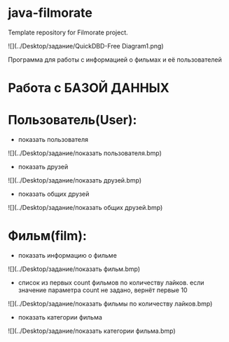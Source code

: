 # java-filmorate
Template repository for Filmorate project.

![](../Desktop/задание/QuickDBD-Free Diagram1.png)

Программа для работы с информацией о фильмах и её пользователей

# Работа с БАЗОЙ ДАННЫХ

# Пользователь(User):

- показать пользователя

![](../Desktop/задание/показать пользователя.bmp)

- показать друзей

![](../Desktop/задание/показать друзей.bmp)

- показать общих друзей

![](../Desktop/задание/показать общих друзей.bmp)

# Фильм(film):

- показать информацию о фильме

![](../Desktop/задание/показать фильм.bmp)

- список из первых count фильмов по количеству лайков.
  если значение параметра count не задано, вернёт первые 10

![](../Desktop/задание/показать фильмы по количеству лайков.bmp)

- показать категории фильма

![](../Desktop/задание/показать категории фильма.bmp)